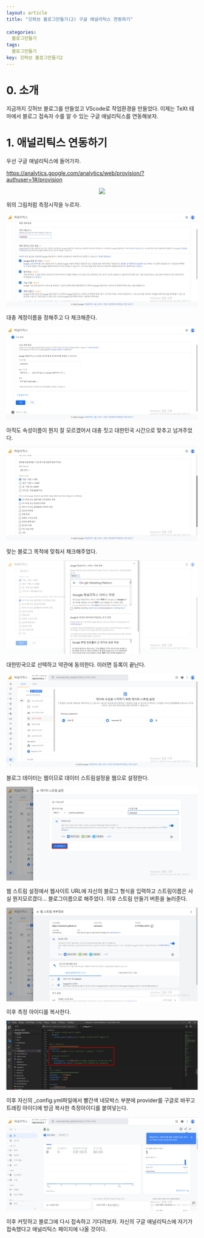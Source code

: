 ```yaml
---
layout: article
title: "깃허브 블로그만들기(2) 구글 애널리틱스 연동하기"

categories:
  블로그만들기
tags:
  블로그만들기
key: 깃허브 블로그만들기2
---
```


# 0. 소개

지금까지 깃허브 블로그를 만들었고 VScode로 작업환경을 만들었다. 이제는 TeXt 테마에서 블로그 접속자 수를 알 수 있는 구글 애널리틱스를 연동해보자.

# 1. 애널리틱스 연동하기

우선 구글 애널리틱스에 들어가자. 

[https://analytics.google.com/analytics/web/provision/?authuser=1#/provision
](https://analytics.google.com/analytics/web/provision/?authuser=1#/provision
)

<center><img src="/image/20-11-09/analytics.png"></center>

위의 그림처럼 측정시작을 누르자.

<center><img src="/image/20-11-09/regit1.png"></center>

대충 계정이름을 정해주고 다 채크해준다.

<center><img src="/image/20-11-09/regit2.png"></center>

아직도 속성이름이 뭔지 잘 모르겠어서 대충 짓고 대한민국 시간으로 맞추고 넘겨주었다. 

<center><img src="/image/20-11-09/regit3.png"></center>

맞는 블로그 목적에 맞춰서 채크해주었다.

<center><img src="/image/20-11-09/regit4.png"></center>

대한민국으로 선택하고 약관에 동의한다. 이러면 등록이 끝난다. 

<center><img src="/image/20-11-09/start1.png"></center>

블로그 데이터는 웹이므로 데이터 스트림설정을 웹으로 설정한다.

<center><img src="/image/20-11-09/stream.png"></center>

웹 스트림 설정에서 웹사이트 URL에 자신의 블로그 형식을 입력하고 스트림이름은 사실 뭔지모르겠다... 블로그이름으로 해주었다. 이후 스트림 만들기 버튼을 눌러준다.

<center><img src="/image/20-11-09/stream1.png"></center>

이후 측정 아이디를 복사한다. 

<center><img src="/image/20-11-09/analytics_config.png"></center>

이후 자신의 _config.yml파일에서 빨간색 네모박스 부분에 provider를 구글로 바꾸고 트레킹 아이디에 방금 복사한 측정아이디를 붙여넣는다. 

<center><img src="/image/20-11-09/result.png"></center>

이후 커밋하고 블로그에 다시 접속하고 기다려보자. 자신의 구글 애널리틱스에 자기가 접속했다고 애널리틱스 페이지에 나올 것이다.
